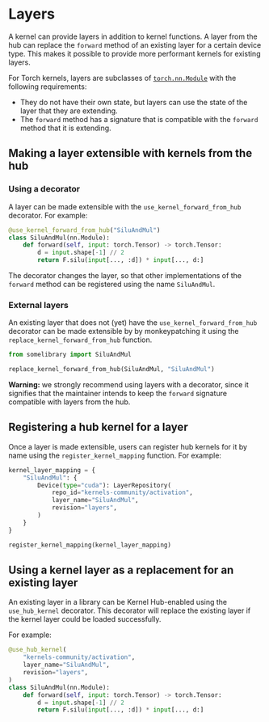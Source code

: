 # Layers

A kernel can provide layers in addition to kernel functions. A layer from
the hub can replace the `forward` method of an existing layer for a certain
device type. This makes it possible to provide more performant kernels for
existing layers.

For Torch kernels, layers are subclasses of [`torch.nn.Module`](https://pytorch.org/docs/stable/generated/torch.nn.Module.html)
with the following requirements:

- They do not have their own state, but layers can use the state of the
  layer that they are extending.
- The `forward` method has a signature that is compatible with the
  `forward` method that it is extending.

## Making a layer extensible with kernels from the hub

### Using a decorator

A layer can be made extensible with the `use_kernel_forward_from_hub`
decorator. For example:

```python
@use_kernel_forward_from_hub("SiluAndMul")
class SiluAndMul(nn.Module):
    def forward(self, input: torch.Tensor) -> torch.Tensor:
        d = input.shape[-1] // 2
        return F.silu(input[..., :d]) * input[..., d:]
```

The decorator changes the layer, so that other implementations of the `forward`
method can be registered using the name `SiluAndMul`.

### External layers

An existing layer that does not (yet) have the `use_kernel_forward_from_hub`
decorator can be made extensible by by monkeypatching it using the `replace_kernel_forward_from_hub` function.

```python
from somelibrary import SiluAndMul

replace_kernel_forward_from_hub(SiluAndMul, "SiluAndMul")
```

**Warning:** we strongly recommend using layers with a decorator, since
it signifies that the maintainer intends to keep the `forward` signature
compatible with layers from the hub.

## Registering a hub kernel for a layer

Once a layer is made extensible, users can register hub kernels for it
by name using the `register_kernel_mapping` function. For example:

```python
kernel_layer_mapping = {
    "SiluAndMul": {
        Device(type="cuda"): LayerRepository(
            repo_id="kernels-community/activation",
            layer_name="SiluAndMul",
            revision="layers",
        )
    }
}

register_kernel_mapping(kernel_layer_mapping)
```

## Using a kernel layer as a replacement for an existing layer

An existing layer in a library can be Kernel Hub-enabled using the
`use_hub_kernel` decorator. This decorator will replace the existing
layer if the kernel layer could be loaded successfully.

For example:

```python
@use_hub_kernel(
    "kernels-community/activation",
    layer_name="SiluAndMul",
    revision="layers",
)
class SiluAndMul(nn.Module):
    def forward(self, input: torch.Tensor) -> torch.Tensor:
        d = input.shape[-1] // 2
        return F.silu(input[..., :d]) * input[..., d:]
```
